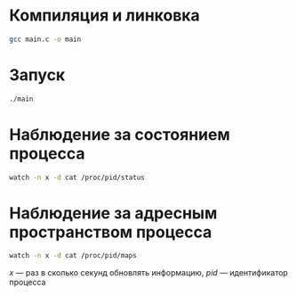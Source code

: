 # Компиляция и линковка

```Bash
gcc main.c -o main
```

# Запуск

```Bash
./main
```

# Наблюдение за состоянием процесса

```Bash
watch -n x -d cat /proc/pid/status
```

# Наблюдение за адресным пространством процесса

```Bash
watch -n x -d cat /proc/pid/maps
```

*x* — раз в сколько секунд обновлять информацию, *pid* — идентификатор процесса
